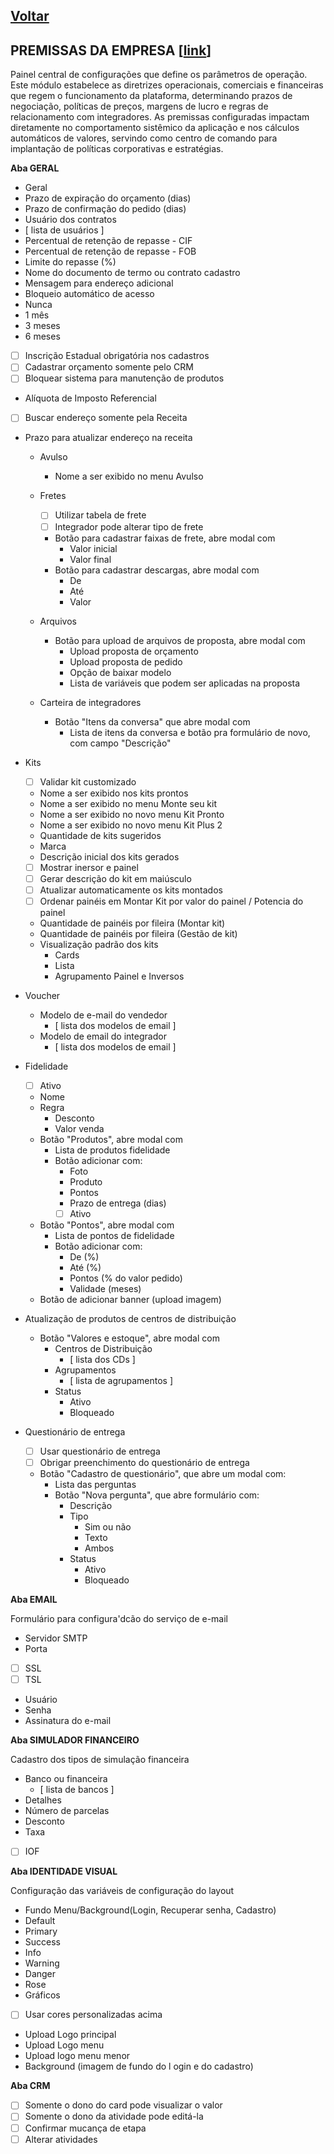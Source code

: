 [Voltar](./00_INDEX.md)
---

## PREMISSAS DA EMPRESA [[link](https://sandbox.solaryum.com.br/fotus-yfe/configuracoes/premissas)]

Painel central de configurações que define os parâmetros de operação. Este módulo estabelece as diretrizes operacionais,
comerciais e financeiras que regem o funcionamento da plataforma, determinando prazos de negociação, políticas de
preços, margens de lucro e regras de relacionamento com integradores. As premissas configuradas impactam diretamente no
comportamento sistêmico da aplicação e nos cálculos automáticos de valores, servindo como centro de comando para
implantação de políticas corporativas e estratégias.

**Aba GERAL**

- Geral
- Prazo de expiração do orçamento (dias)
- Prazo de confirmação do pedido (dias)
- Usuário dos contratos
- [ lista de usuários ]
- Percentual de retenção de repasse - CIF
- Percentual de retenção de repasse - FOB
- Limite do repasse (%)
- Nome do documento de termo ou contrato cadastro
- Mensagem para endereço adicional
- Bloqueio automático de acesso
- Nunca
- 1 mês
- 3 meses
- 6 meses
- [ ] Inscrição Estadual obrigatória nos cadastros
- [ ] Cadastrar orçamento somente pelo CRM
- [ ] Bloquear sistema para manutenção de produtos
- Alíquota de Imposto Referencial
- [ ] Buscar endereço somente pela Receita
- Prazo para atualizar endereço na receita

    - Avulso
        - Nome a ser exibido no menu Avulso

    - Fretes
        - [ ] Utilizar tabela de frete
        - [ ] Integrador pode alterar tipo de frete
        - Botão para cadastrar faixas de frete, abre modal com
            - Valor inicial
            - Valor final
        - Botão para cadastrar descargas, abre modal com
            - De
            - Até
            - Valor
    - Arquivos
        - Botão para upload de arquivos de proposta, abre modal com
            - Upload proposta de orçamento
            - Upload proposta de pedido
            - Opção de baixar modelo
            - Lista de variáveis que podem ser aplicadas na proposta
    - Carteira de integradores
        - Botão "Itens da conversa" que abre modal com
            - Lista de itens da conversa e botão pra formulário de novo, com campo "Descrição"

- Kits
    - [ ] Validar kit customizado
    - Nome a ser exibido nos kits prontos
    - Nome a ser exibido no menu Monte seu kit
    - Nome a ser exibido no novo menu Kit Pronto
    - Nome a ser exibido no novo menu Kit Plus 2
    - Quantidade de kits sugeridos
    - Marca
    - Descrição inicial dos kits gerados
    - [ ] Mostrar inersor e painel
    - [ ] Gerar descrição do kit em maiúsculo
    - [ ] Atualizar automaticamente os kits montados
    - [ ] Ordenar painéis em Montar Kit por valor do painel / Potencia do painel
    - Quantidade de painéis por fileira (Montar kit)
    - Quantidade de painéis por fileira (Gestão de kit)
    - Visualização padrão dos kits
        - Cards
        - Lista
        - Agrupamento Painel e Inversos
- Voucher
    - Modelo de e-mail do vendedor
        - [ lista dos modelos de email ]
    - Modelo de email do integrador
        - [ lista dos modelos de email ]
- Fidelidade
    - [ ] Ativo
    - Nome
    - Regra
        - Desconto
        - Valor venda
    - Botão "Produtos", abre modal com
        - Lista de produtos fidelidade
        - Botão adicionar com:
            - Foto
            - Produto
            - Pontos
            - Prazo de entrega (dias)
            - [ ] Ativo
    - Botão "Pontos", abre modal com
        - Lista de pontos de fidelidade
        - Botão adicionar com:
            - De (%)
            - Até (%)
            - Pontos (% do valor pedido)
            - Validade (meses)
    - Botão de adicionar banner (upload imagem)
- Atualização de produtos de centros de distribuição
    - Botão "Valores e estoque", abre modal com
        - Centros de Distribuição
            - [ lista dos CDs ]
        - Agrupamentos
            - [ lista de agrupamentos ]
        - Status
            - Ativo
            - Bloqueado
- Questionário de entrega
    - [ ] Usar questionário de entrega
    - [ ] Obrigar preenchimento do questionário de entrega
    - Botão "Cadastro de questionário", que abre um modal com:
        - Lista das perguntas
        - Botão "Nova pergunta", que abre formulário com:
            - Descrição
            - Tipo
                - Sim ou não
                - Texto
                - Ambos
            - Status
                - Ativo
                - Bloqueado

**Aba EMAIL**

Formulário para configura'dcão do serviço de e-mail

- Servidor SMTP
- Porta
- [ ] SSL
- [ ] TSL
- Usuário
- Senha
- Assinatura do e-mail

**Aba SIMULADOR FINANCEIRO**

Cadastro dos tipos de simulação financeira

- Banco ou financeira
    - [ lista de bancos ]
- Detalhes
- Número de parcelas
- Desconto
- Taxa
- [ ] IOF

**Aba IDENTIDADE VISUAL**

Configuração das variáveis de configuração do layout

- Fundo Menu/Background(Login, Recuperar senha, Cadastro)
- Default
- Primary
- Success
- Info
- Warning
- Danger
- Rose
- Gráficos
- [ ] Usar cores personalizadas acima
- Upload Logo principal
- Upload Logo menu
- Upload logo menu menor
- Background (imagem de fundo do l ogin e do cadastro)

**Aba CRM**

- [ ] Somente o dono do card pode visualizar o valor
- [ ] Somente o dono da atividade pode editá-la
- [ ] Confirmar mucança de etapa
- [ ] Alterar atividades
